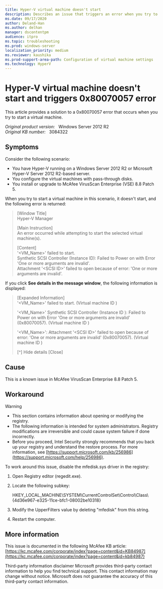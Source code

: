 ```yaml
---
title: Hyper-V virtual machine doesn't start
description: Describes an issue that triggers an error when you try to start a virtual machine that's running in a Windows Server 2012 R2 Hyper-V environment. Occurs when McAfee VirusScan is installed. A workaround is provided.
ms.date: 09/17/2020
author: Deland-Han 
ms.author: delhan
manager: dscontentpm
audience: itpro
ms.topic: troubleshooting
ms.prod: windows-server
localization_priority: medium
ms.reviewer: kaushika
ms.prod-support-area-path: Configuration of virtual machine settings
ms.technology: HyperV
---
```

# Hyper-V virtual machine doesn't start and triggers 0x80070057 error

This article provides a solution to a 0x80070057 error that occurs when you try to start a virtual machine.

_Original product version:_ &nbsp; Windows Server 2012 R2  
_Original KB number:_ &nbsp; 3084322

## Symptoms  

Consider the following scenario:

- You have Hyper-V running on a Windows Server 2012 R2 or Microsoft Hyper-V Server 2012 R2-based server.
- You configure the virtual machines with pass-through disks.
- You install or upgrade to McAfee VirusScan Enterprise (VSE) 8.8 Patch 5.

When you try to start a virtual machine in this scenario, it doesn't start, and the following error is returned:

> [Window Title]  
Hyper-V Manager
>
> [Main Instruction]  
An error occurred while attempting to start the selected virtual machine(s).
>
> [Content]  
'<VM_Name>' failed to start.  
Synthetic SCSI Controller (Instance ID): Failed to Power on with Error 'One or more arguments are invalid'.  
Attachment '\<SCSI ID>' failed to open because of error: 'One or more arguments are invalid'.

If you click **See details in the message window**, the following information is displayed:

> [Expanded Information]  
'\<VM_Name>' failed to start. (Virtual machine ID )
>
> '\<VM_Name>' Synthetic SCSI Controller (Instance ID ): Failed to Power on with Error 'One or more arguments are invalid' (0x80070057). (Virtual machine ID )
>
> '\<VM_Name>': Attachment '\<SCSI ID>' failed to open because of error: 'One or more arguments are invalid' (0x80070057). (Virtual machine ID )
>
> [^] Hide details [Close]

## Cause

This is a known issue in McAfee VirusScan Enterprise 8.8 Patch 5.

## Workaround

> [!WARNING]
>
> - This section contains information about opening or modifying the registry.
> - The following information is intended for system administrators. Registry modifications are irreversible and could cause system failure if done incorrectly.
> - Before you proceed, Intel Security strongly recommends that you back up your registry and understand the restore process. For more information, see [https://support.microsoft.com/kb/256986](https://support.microsoft.com/help/256986).

To work around this issue, disable the mfedisk.sys driver in the registry:

1. Open Registry editor (regedit.exe).
2. Locate the following subkey:

    HKEY_LOCAL_MACHINE\SYSTEM\CurrentControlSet\Control\Class\\{4d36e967-e325-11ce-bfc1-08002be10318}

3. Modify the UpperFilters value by deleting "mfedisk" from this string.
4. Restart the computer.

## More information

This issue is documented in the following McAfee KB article: [https://kc.mcafee.com/corporate/index?page=content&id=KB84987](https://kc.mcafee.com/corporate/index?page=content&id=kb84987)  

Third-party information disclaimer
Microsoft provides third-party contact information to help you find technical support. This contact information may change without notice. Microsoft does not guarantee the accuracy of this third-party contact information.
